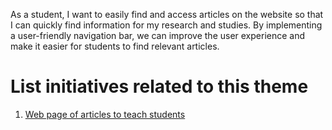 As a student, I want to easily find and access articles on the website so that I can quickly find information for my research and studies. By implementing a user-friendly navigation bar,
we can improve the user experience and make it easier for students to find relevant articles.

# List initiatives related to this theme
1. [Web page of articles to teach students](initiatives/initiative_template.md)

